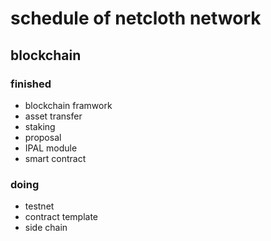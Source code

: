 # schedule of netcloth network

## blockchain

### finished

* blockchain framwork
* asset transfer
* staking
* proposal
* IPAL module
* smart contract

### doing

* testnet
* contract template
* side chain

